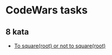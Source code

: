 # CodeWars tasks

## 8 kata
+ [To square(root) or not to square(root)](https://www.codewars.com/kata/57f6ad55cca6e045d2000627)
